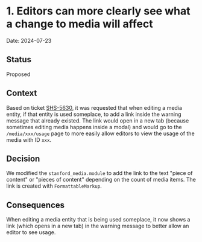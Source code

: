 # 1. Editors can more clearly see what a change to media will affect
Date: 2024-07-23

## Status

Proposed

## Context

Based on ticket [SHS-5630](https://fourkitchens.clickup.com/t/36718269/SHS-5630), it was requested that when editing a media entity, if that entity is used someplace, to add a link inside the warning message that already existed. The link would open in a new tab (because sometimes editing media happens inside a modal) and would go to the `/media/xxx/usage` page to more easily allow editors to view the usage of the media with ID `xxx`.

## Decision

We modified the `stanford_media.module` to add the link to the text "piece of content" or "pieces of content" depending on the count of media items. The link is created with `FormattableMarkup`.

## Consequences

When editing a media entity that is being used someplace, it now shows a link (which opens in a new tab) in the warning message to better allow an editor to see usage.
